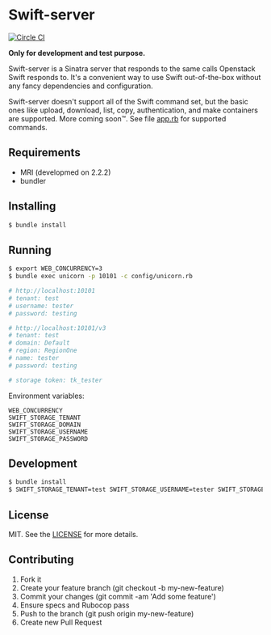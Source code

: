 # Swift-server

[![Circle CI](https://circleci.com/gh/mdouchement/swift-server.svg?style=shield)](https://circleci.com/gh/mdouchement/swift-server)

**Only for development and test purpose.**

Swift-server is a Sinatra server that responds to the same calls Openstack Swift responds to. It's a convenient way to use Swift out-of-the-box without any fancy dependencies and configuration.

Swift-server doesn't support all of the Swift command set, but the basic ones like upload, download, list, copy, authentication, and make containers are supported. More coming soon™. See file [app.rb](https://github.com/mdouchement/swift-server/blob/master/app.rb) for supported commands.

## Requirements
- MRI (developmed on 2.2.2)
- bundler

## Installing
```bash
$ bundle install
```

## Running
```bash
$ export WEB_CONCURRENCY=3
$ bundle exec unicorn -p 10101 -c config/unicorn.rb

# http://localhost:10101
# tenant: test
# username: tester
# password: testing

# http://localhost:10101/v3
# tenant: test
# domain: Default
# region: RegionOne
# name: tester
# password: testing

# storage token: tk_tester
```

Environment variables:
```
WEB_CONCURRENCY
SWIFT_STORAGE_TENANT
SWIFT_STORAGE_DOMAIN
SWIFT_STORAGE_USERNAME
SWIFT_STORAGE_PASSWORD
```

## Development
```bash
$ bundle install
$ SWIFT_STORAGE_TENANT=test SWIFT_STORAGE_USERNAME=tester SWIFT_STORAGE_PASSWORD=testing bundle exec rerun -b -- rackup -o localhost -p 10101
```

## License

MIT. See the [LICENSE](https://github.com/mdouchement/swift-server/blob/master/LICENSE) for more details.

## Contributing

1. Fork it
2. Create your feature branch (git checkout -b my-new-feature)
3. Commit your changes (git commit -am 'Add some feature')
4. Ensure specs and Rubocop pass
5. Push to the branch (git push origin my-new-feature)
6. Create new Pull Request
